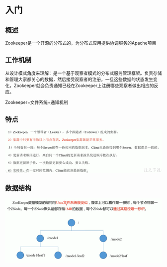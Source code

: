 # 入门

## 概述

Zookeeper是一个开源的分布式的，为分布式应用提供协调服务的Apache项目

## 工作机制

从设计模式角度来理解：是一个基于观察者模式的分布式服务管理框架。负责存储和管理大家都关心的数据，然后接受观察者的注册，一旦这些数据的状态发生变化，Zookeeper就会负责通知已经在Zookeeper上注册哪些观察者做出相应的反应。

Zookeeper=文件系统+通知机制

## 特点

![image-20200621232604908](Zookeeper.assets/image-20200621232604908.png)

## 数据结构

![image-20200621232656003](Zookeeper.assets/image-20200621232656003.png)



